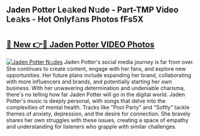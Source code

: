 ## Jaden Potter Le𝚊ked N𝚞de - Part-TMP Video Le𝚊ks - Hot Onlyf𝚊ns Photos fFs5X

# <h2><a href="http://ab51494.deff.icu/?id=Jaden+Potter">🔗 New 👉🔴 Jaden Potter VIDEO Photos</a></h2>

[![Jaden Potter N𝚞des](https://i.imgur.com/rIISA9y.gif)](http://ab51494.deff.icu/?id=Jaden+Potter)
Jaden Potter's social media journey is far from over. She continues to create content, engage with her fans, and explore new opportunities. Her future plans include expanding her brand, collaborating with more influencers and brands, and potentially starting her own business. With her unwavering determination and undeniable charisma, there's no telling how far Jaden Potter will go in the digital world. Jaden Potter's music is deeply personal, with songs that delve into the complexities of mental health. Tracks like "Pool Party" and "Softly" tackle themes of anxiety, depression, and the desire for connection. She bravely shares her own struggles with these issues, creating a space of empathy and understanding for listeners who grapple with similar challenges.
